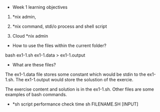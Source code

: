 * Week 1 learning objectives
1. *nix admin,

2. *nix command, stdi/o process and shell script

3. Cloud *nix admin

* How to use the files within the current folder?

bash ex1-1.sh ex1-1.data > ex1-1.output

* What are these files?

The ex1-1.data file stores some constant which would be stdin to the ex1-1.sh. The ex1-1.output would store the solustion of the exercie.

The exercise content and solution is in the ex1-1.sh. Other files are some examples of bash commands.

* *sh script performance check
time sh FILENAME.SH [INPUT]
